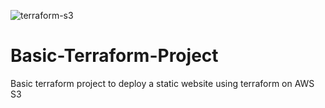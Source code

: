 ![terraform-s3](https://github.com/Sumyak-Jain/Basic-Terraform-Project/assets/46700921/65f334b7-0487-456e-ab5c-ad525d6c1c53)

# Basic-Terraform-Project
Basic terraform project to deploy a static website using terraform on AWS S3
